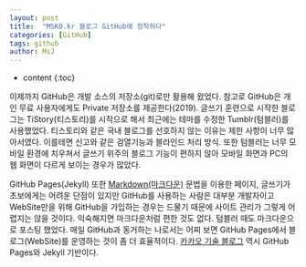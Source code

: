 ```yaml
---
layout: post
title:  "MSKO.kr 블로그 GitHub에 정착하다"
categories: [GitHub]
tags: github
author: MsJ
---
```


* content
{:toc}

이제까지 GitHub은 개발 소스의 저장소(git)로만 활용해 왔었다. 참고로 GitHub은 개인 무료 사용자에게도 Private 저장소를 제공한다(2019). 글쓰기 훈련으로 시작한 블로그는 TiStory(티스토리)를 시작으로 해서 최근에는 테마를 수정한 Tumblr(텀블러)를 사용했었다. 티스토리와 같은 국내 블로그를 선호하지 않는 이유는 제한 사항이 너무 많아서였다. 이를테면 신고와 같은 검열기능과 블라인드 처리 방식. 또한 텀블러는 너무 모바일 환경에 치우쳐서 글쓰기 위주의 블로그 기능이 편하지 않아 모바일 화면과 PC의 웹 화면이 다르게 보이는 경우가 많았다. 

GitHub Pages(Jekyll) 또한 [Markdown(마크다운)](https://gist.github.com/ihoneymon/652be052a0727ad59601) 문법을 이용한 페이지, 글쓰기가 초보에게는 어려운 단점이 있지만 GitHub를 사용하는 사람은 대부분 개발자이고 WebSite만을 위해 GitHub을 가입하는 경우는 드물기 때문에 사이트 관리가 그렇게 어렵지는 않을 것이다. 익숙해지면 마크다운처럼 편한 것도 없다. 텀블러 때도 마크다운으로 포스팅 했었다. 매일 GitHub과 동거하는 나로서는 어찌 보면 GitHub Pages에서 블로그(WebSite)를 운영하는 것이 좀 더 효율적이다. [카카오 기술 블로그](http://tech.kakao.com) 역시 GitHub Pages와 Jekyll 기반이다.
